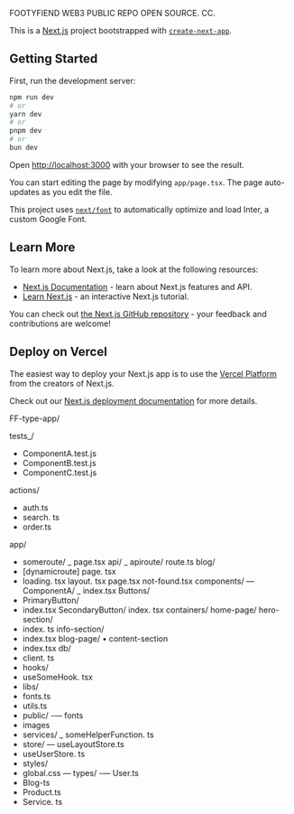 FOOTYFIEND WEB3 PUBLIC REPO OPEN SOURCE. CC.

This is a [Next.js](https://nextjs.org/) project bootstrapped with [`create-next-app`](https://github.com/vercel/next.js/tree/canary/packages/create-next-app).

## Getting Started

First, run the development server:

```bash
npm run dev
# or
yarn dev
# or
pnpm dev
# or
bun dev
```

Open [http://localhost:3000](http://localhost:3000) with your browser to see the result.

You can start editing the page by modifying `app/page.tsx`. The page auto-updates as you edit the file.

This project uses [`next/font`](https://nextjs.org/docs/basic-features/font-optimization) to automatically optimize and load Inter, a custom Google Font.

## Learn More

To learn more about Next.js, take a look at the following resources:

- [Next.js Documentation](https://nextjs.org/docs) - learn about Next.js features and API.
- [Learn Next.js](https://nextjs.org/learn) - an interactive Next.js tutorial.

You can check out [the Next.js GitHub repository](https://github.com/vercel/next.js/) - your feedback and contributions are welcome!

## Deploy on Vercel

The easiest way to deploy your Next.js app is to use the [Vercel Platform](https://vercel.com/new?utm_medium=default-template&filter=next.js&utm_source=create-next-app&utm_campaign=create-next-app-readme) from the creators of Next.js.

Check out our [Next.js deployment documentation](https://nextjs.org/docs/deployment) for more details.

FF-type-app/

tests\_/

- ComponentA.test.js
- ComponentB.test.js
- ComponentC.test.js

actions/

- auth.ts
- search. ts
- order.ts

app/

- someroute/
  _ page.tsx
  api/
  _ apiroute/
  route.ts
  blog/
- [dynamicroute]
  page. tsx
- loading. tsx
  layout. tsx
  page.tsx
  not-found.tsx components/
  — ComponentA/
  \_ index.tsx
  Buttons/
- PrimaryButton/
- index.tsx
  SecondaryButton/
  index. tsx
  containers/
  home-page/
  hero-section/
- index. ts info-section/
- index.tsx
  blog-page/
  • content-section
- index.tsx
  db/
- client. ts
- hooks/
- useSomeHook. tsx
- libs/
- fonts.ts
- utils.ts
- public/
  -— fonts
- images
- services/
  \_ someHelperFunction. ts
- store/
  — useLayoutStore.ts
- useUserStore. ts
- styles/
- global.css
  — types/
  -— User.ts
- Blog-ts
- Product.ts
- Service. ts
